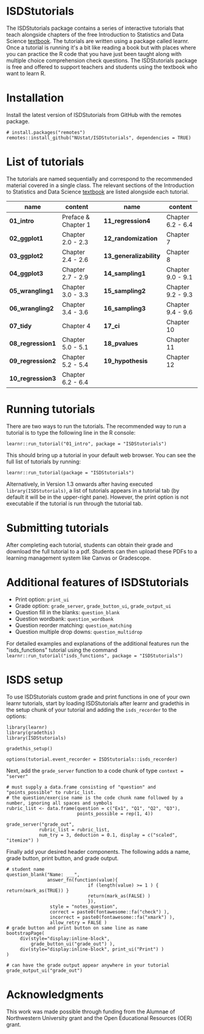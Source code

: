 # ISDStutorials

The ISDStutorials package contains a series of interactive tutorials that teach alongside chapters of the free Introduction to Statistics and Data Science [textbook](https://nustat.github.io/intro-stat-ds/). The tutorials are written using a package called learnr. Once a tutorial is running it's a bit like reading a book but with places where you can practice the R code that you have just been taught along with multiple choice comprehension check questions. The ISDStutorials package is free and offered to support teachers and students using the textbook who want to learn R.

# Installation

Install the latest version of ISDStutorials from GitHub with the remotes package.

```{r}
# install.packages("remotes")
remotes::install_github("NUstat/ISDStutorials", dependencies = TRUE)
```

# List of tutorials

The tutorials are named sequentially and correspond to the recommended material covered in a single class. The relevant sections of the Introduction to Statistics and Data Science [textbook](https://nustat.github.io/intro-stat-ds/) are listed alongside each tutorial.

| name     | content |     | name     | content |
| ---      | ---       | ---   | ---      | ---       |
| **01_intro** | Preface & Chapter 1 |     |**11_regression4** | Chapter 6.2 - 6.4 |
| **02_ggplot1** | Chapter 2.0 - 2.3 |     |**12_randomization** | Chapter 7 |
| **03_ggplot2** | Chapter 2.4 - 2.6 |     |**13_generalizability** | Chapter 8 |
| **04_ggplot3** | Chapter 2.7 - 2.9 |     |**14_sampling1** | Chapter 9.0 - 9.1 |
| **05_wrangling1** | Chapter 3.0 - 3.3 |     |**15_sampling2** | Chapter 9.2 - 9.3 |
| **06_wrangling2** | Chapter 3.4 - 3.6 |     |**16_sampling3** | Chapter 9.4 - 9.6 |
| **07_tidy** | Chapter 4 |     |**17_ci** | Chapter 10 |
| **08_regression1** | Chapter 5.0 - 5.1 |     |**18_pvalues** | Chapter 11 |
| **09_regression2** | Chapter 5.2 - 5.4 |     |**19_hypothesis** | Chapter 12 |
| **10_regression3** | Chapter 6.2 - 6.4 |     


# Running tutorials

There are two ways to run the tutorials. The recommended way to run a tutorial is to type the following line in the R console:

`learnr::run_tutorial("01_intro", package = "ISDStutorials")`

This should bring up a tutorial in your default web browser. You can see the full list of tutorials by running:

`learnr::run_tutorial(package = "ISDStutorials")`

Alternatively, in Version 1.3 onwards after having executed `library(ISDStutorials)`, a list of tutorials appears in a tutorial tab (by default it will be in the upper-right pane). However, the print option is not executable if the tutorial is run through the tutorial tab.

# Submitting tutorials

After completing each tutorial, students can obtain their grade and download the full tutorial to a pdf. Students can then upload these PDFs to a learning management system like Canvas or Gradescope.

# Additional features of ISDStutorials

- Print option: `print_ui`
- Grade option: `grade_server`, `grade_button_ui`, `grade_output_ui`
- Question fill in the blanks: `question_blank`
- Question wordbank: `question_wordbank`
- Question reorder matching: `question_matching`
- Question multiple drop downs: `question_multidrop`

For detailed examples and explanations of the additional features run the "isds_functions" tutorial using the command `learnr::run_tutorial("isds_functions", package = "ISDStutorials")`

# ISDS setup

To use ISDStutorials custom grade and print functions in one of your own learnr tutorials, start by loading ISDStutorials after learnr and gradethis in the setup chunk of your tutorial and adding the `isds_recorder` to the options:

```{r}
library(learnr)
library(gradethis)
library(ISDStutorials)

gradethis_setup()

options(tutorial.event_recorder = ISDStutorials::isds_recorder)
```

Next, add the `grade_server` function to a code chunk of type `context = "server"`

```{r}
# must supply a data.frame consisting of "question" and "points_possible" to rubric_list.
# the question/exercise name is the code chunk name followed by a number, ignoring all spaces and symbols
rubric_list <- data.frame(question = c("Ex1", "Q1", "Q2", "Q3"),
                          points_possible = rep(1, 4))

grade_server("grade_out", 
            rubric_list = rubric_list, 
            num_try = 3, deduction = 0.1, display = c("scaled", "itemize") )
```

Finally add your desired header components. The following adds a name, grade button, print button, and grade output.

```{r}
# student name
question_blank("Name: ___",
               answer_fn(function(value){
                              if (length(value) >= 1 ) { return(mark_as(TRUE)) }
                              return(mark_as(FALSE) )
                              }), 
                style = "notes_question",
                correct = paste0(fontawesome::fa("check") ),
                incorrect = paste0(fontawesome::fa("xmark") ),
                allow_retry = FALSE )
# grade button and print button on same line as name
bootstrapPage(
     div(style="display:inline-block",
         grade_button_ui("grade_out") ),
     div(style="display:inline-block", print_ui("Print") )
)

# can have the grade output appear anywhere in your tutorial
grade_output_ui("grade_out")
```

# Acknowledgments

This work was made possible through funding from the Alumnae of Northwestern University grant and the Open Educational Resources (OER) grant.
